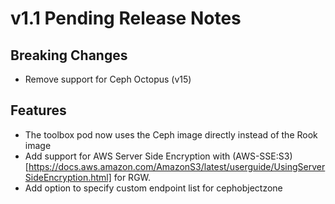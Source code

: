 # v1.1 Pending Release Notes

## Breaking Changes

- Remove support for Ceph Octopus (v15)

## Features

- The toolbox pod now uses the Ceph image directly instead of the Rook image
- Add support for AWS Server Side Encryption with (AWS-SSE:S3)[https://docs.aws.amazon.com/AmazonS3/latest/userguide/UsingServerSideEncryption.html] for RGW.
- Add option to specify custom endpoint list for cephobjectzone
